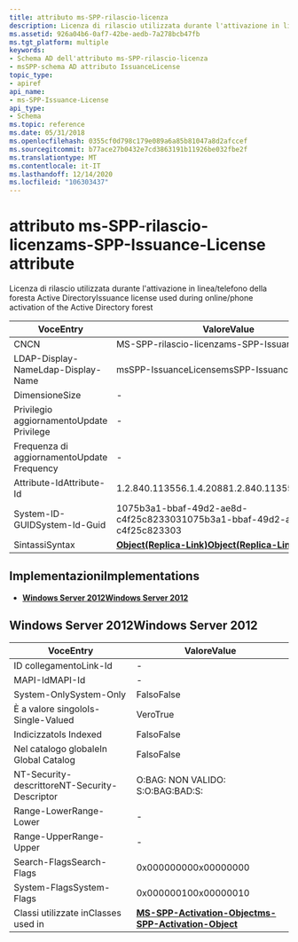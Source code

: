 ```yaml
---
title: attributo ms-SPP-rilascio-licenza
description: Licenza di rilascio utilizzata durante l'attivazione in linea/telefono della foresta Active Directory
ms.assetid: 926a04b6-0af7-42be-aedb-7a278bcb47fb
ms.tgt_platform: multiple
keywords:
- Schema AD dell'attributo ms-SPP-rilascio-licenza
- msSPP-schema AD attributo IssuanceLicense
topic_type:
- apiref
api_name:
- ms-SPP-Issuance-License
api_type:
- Schema
ms.topic: reference
ms.date: 05/31/2018
ms.openlocfilehash: 0355cf0d798c179e089a6a85b81047a8d2afccef
ms.sourcegitcommit: b77ace27b0432e7cd3863191b11926be032fbe2f
ms.translationtype: MT
ms.contentlocale: it-IT
ms.lasthandoff: 12/14/2020
ms.locfileid: "106303437"
---
```

# <a name="ms-spp-issuance-license-attribute"></a><span data-ttu-id="429ed-105">attributo ms-SPP-rilascio-licenza</span><span class="sxs-lookup"><span data-stu-id="429ed-105">ms-SPP-Issuance-License attribute</span></span>

<span data-ttu-id="429ed-106">Licenza di rilascio utilizzata durante l'attivazione in linea/telefono della foresta Active Directory</span><span class="sxs-lookup"><span data-stu-id="429ed-106">Issuance license used during online/phone activation of the Active Directory forest</span></span>



| <span data-ttu-id="429ed-107">Voce</span><span class="sxs-lookup"><span data-stu-id="429ed-107">Entry</span></span> | <span data-ttu-id="429ed-108">Valore</span><span class="sxs-lookup"><span data-stu-id="429ed-108">Value</span></span> |
|-------------------|-------------------------------------------------------|
| <span data-ttu-id="429ed-109">CN</span><span class="sxs-lookup"><span data-stu-id="429ed-109">CN</span></span>                | <span data-ttu-id="429ed-110">MS-SPP-rilascio-licenza</span><span class="sxs-lookup"><span data-stu-id="429ed-110">ms-SPP-Issuance-License</span></span>                               |
| <span data-ttu-id="429ed-111">LDAP-Display-Name</span><span class="sxs-lookup"><span data-stu-id="429ed-111">Ldap-Display-Name</span></span> | <span data-ttu-id="429ed-112">msSPP-IssuanceLicense</span><span class="sxs-lookup"><span data-stu-id="429ed-112">msSPP-IssuanceLicense</span></span>                                 |
| <span data-ttu-id="429ed-113">Dimensione</span><span class="sxs-lookup"><span data-stu-id="429ed-113">Size</span></span>              | \-                                                    |
| <span data-ttu-id="429ed-114">Privilegio aggiornamento</span><span class="sxs-lookup"><span data-stu-id="429ed-114">Update Privilege</span></span>  | \-                                                    |
| <span data-ttu-id="429ed-115">Frequenza di aggiornamento</span><span class="sxs-lookup"><span data-stu-id="429ed-115">Update Frequency</span></span>  | \-                                                    |
| <span data-ttu-id="429ed-116">Attribute-Id</span><span class="sxs-lookup"><span data-stu-id="429ed-116">Attribute-Id</span></span>      | <span data-ttu-id="429ed-117">1.2.840.113556.1.4.2088</span><span class="sxs-lookup"><span data-stu-id="429ed-117">1.2.840.113556.1.4.2088</span></span>                               |
| <span data-ttu-id="429ed-118">System-ID-GUID</span><span class="sxs-lookup"><span data-stu-id="429ed-118">System-Id-Guid</span></span>    | <span data-ttu-id="429ed-119">1075b3a1-bbaf-49d2-ae8d-c4f25c823303</span><span class="sxs-lookup"><span data-stu-id="429ed-119">1075b3a1-bbaf-49d2-ae8d-c4f25c823303</span></span>                  |
| <span data-ttu-id="429ed-120">Sintassi</span><span class="sxs-lookup"><span data-stu-id="429ed-120">Syntax</span></span>            | [<span data-ttu-id="429ed-121">**Object(Replica-Link)**</span><span class="sxs-lookup"><span data-stu-id="429ed-121">**Object(Replica-Link)**</span></span>](s-object-replica-link.md) |



## <a name="implementations"></a><span data-ttu-id="429ed-122">Implementazioni</span><span class="sxs-lookup"><span data-stu-id="429ed-122">Implementations</span></span>

-   [<span data-ttu-id="429ed-123">**Windows Server 2012**</span><span class="sxs-lookup"><span data-stu-id="429ed-123">**Windows Server 2012**</span></span>](#windows-server-2012)

## <a name="windows-server-2012"></a><span data-ttu-id="429ed-124">Windows Server 2012</span><span class="sxs-lookup"><span data-stu-id="429ed-124">Windows Server 2012</span></span>



| <span data-ttu-id="429ed-125">Voce</span><span class="sxs-lookup"><span data-stu-id="429ed-125">Entry</span></span> | <span data-ttu-id="429ed-126">Valore</span><span class="sxs-lookup"><span data-stu-id="429ed-126">Value</span></span> |
|------------------------|-------------------------------------------------------------------------|
| <span data-ttu-id="429ed-127">ID collegamento</span><span class="sxs-lookup"><span data-stu-id="429ed-127">Link-Id</span></span>                | \-                                                                      |
| <span data-ttu-id="429ed-128">MAPI-Id</span><span class="sxs-lookup"><span data-stu-id="429ed-128">MAPI-Id</span></span>                | \-                                                                      |
| <span data-ttu-id="429ed-129">System-Only</span><span class="sxs-lookup"><span data-stu-id="429ed-129">System-Only</span></span>            | <span data-ttu-id="429ed-130">Falso</span><span class="sxs-lookup"><span data-stu-id="429ed-130">False</span></span>                                                                   |
| <span data-ttu-id="429ed-131">È a valore singolo</span><span class="sxs-lookup"><span data-stu-id="429ed-131">Is-Single-Valued</span></span>       | <span data-ttu-id="429ed-132">Vero</span><span class="sxs-lookup"><span data-stu-id="429ed-132">True</span></span>                                                                    |
| <span data-ttu-id="429ed-133">Indicizzato</span><span class="sxs-lookup"><span data-stu-id="429ed-133">Is Indexed</span></span>             | <span data-ttu-id="429ed-134">Falso</span><span class="sxs-lookup"><span data-stu-id="429ed-134">False</span></span>                                                                   |
| <span data-ttu-id="429ed-135">Nel catalogo globale</span><span class="sxs-lookup"><span data-stu-id="429ed-135">In Global Catalog</span></span>      | <span data-ttu-id="429ed-136">Falso</span><span class="sxs-lookup"><span data-stu-id="429ed-136">False</span></span>                                                                   |
| <span data-ttu-id="429ed-137">NT-Security-descrittore</span><span class="sxs-lookup"><span data-stu-id="429ed-137">NT-Security-Descriptor</span></span> | <span data-ttu-id="429ed-138">O:BAG: NON VALIDO: S:</span><span class="sxs-lookup"><span data-stu-id="429ed-138">O:BAG:BAD:S:</span></span>                                                            |
| <span data-ttu-id="429ed-139">Range-Lower</span><span class="sxs-lookup"><span data-stu-id="429ed-139">Range-Lower</span></span>            | \-                                                                      |
| <span data-ttu-id="429ed-140">Range-Upper</span><span class="sxs-lookup"><span data-stu-id="429ed-140">Range-Upper</span></span>            | \-                                                                      |
| <span data-ttu-id="429ed-141">Search-Flags</span><span class="sxs-lookup"><span data-stu-id="429ed-141">Search-Flags</span></span>           | <span data-ttu-id="429ed-142">0x00000000</span><span class="sxs-lookup"><span data-stu-id="429ed-142">0x00000000</span></span>                                                              |
| <span data-ttu-id="429ed-143">System-Flags</span><span class="sxs-lookup"><span data-stu-id="429ed-143">System-Flags</span></span>           | <span data-ttu-id="429ed-144">0x00000010</span><span class="sxs-lookup"><span data-stu-id="429ed-144">0x00000010</span></span>                                                              |
| <span data-ttu-id="429ed-145">Classi utilizzate in</span><span class="sxs-lookup"><span data-stu-id="429ed-145">Classes used in</span></span>        | [<span data-ttu-id="429ed-146">**MS-SPP-Activation-Object**</span><span class="sxs-lookup"><span data-stu-id="429ed-146">**ms-SPP-Activation-Object**</span></span>](c-msspp-activationobject.md)<br/> |



 

 





